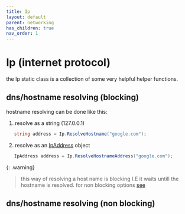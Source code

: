 ```yaml
--- 
title: Ip
layout: default
parent: networking
has_children: true
nav_order: 1
---
```


# Ip (internet protocol)
the Ip static class is a collection of some very helpful helper functions.

## dns/hostname resolving (blocking)
hostname resolving can be done like this:

1) resolve as a string (127.0.0.1)
```cs
   string address = Ip.ResolveHostname("google.com");
```

2) resolve as an [IpAddress](IpAddress.html) object
```cs
   IpAddress address = Ip.ResolveHostnameAddress("google.com");
```

{: .warning}
> this way of resolving a host name is blocking I.E it waits untill the hostname is resolved.
> for non blocking options [see](#dns-resolving-non-blocking)

## dns/hostname resolving (non blocking)

